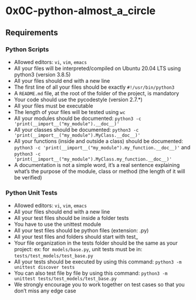 # 0x0C-python-almost_a_circle

## Requirements
### Python Scripts

   - Allowed editors: `vi`, `vim`, `emacs`
   - All your files will be interpreted/compiled on Ubuntu 20.04 LTS using python3 (version 3.8.5)
   - All your files should end with a new line
   - The first line of all your files should be exactly `#!/usr/bin/python3`
   - A `README.md` file, at the root of the folder of the project, is mandatory
   - Your code should use the pycodestyle (version 2.7.*)
   - All your files must be executable
   - The length of your files will be tested using `wc`
   - All your modules should be documented: `python3 -c 'print(__import__("my_module").__doc__)'`
   - All your classes should be documented: `python3 -c 'print(__import__("my_module").MyClass.__doc__)'`
   - All your functions (inside and outside a class) should be documented: `python3 -c 'print(__import__("my_module").my_function.__doc__)'` and `python3 -c 'print(__import__("my_module").MyClass.my_function.__doc__)'`
   - A documentation is not a simple word, it’s a real sentence explaining what’s the purpose of the module, class or method (the length of it will be verified)

### Python Unit Tests

   - Allowed editors: `vi`, `vim`, `emacs`
   - All your files should end with a new line
   - All your test files should be inside a folder tests
   - You have to use the unittest module
   - All your test files should be python files (extension: .py)
   - All your test files and folders should start with test_
   - Your file organization in the tests folder should be the same as your project: ex: for` models/base.py`, unit tests must be in: `tests/test_models/test_base.py`
   - All your tests should be executed by using this command: `python3 -m unittest discover tests`
   - You can also test file by file by using this command: `python3 -m unittest tests/test_models/test_base.py`
   - We strongly encourage you to work together on test cases so that you don’t miss any edge case
